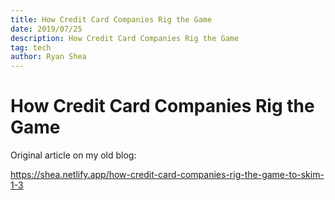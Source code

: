 ```yaml
---
title: How Credit Card Companies Rig the Game
date: 2019/07/25
description: How Credit Card Companies Rig the Game
tag: tech
author: Ryan Shea
---
```


# How Credit Card Companies Rig the Game

Original article on my old blog:

https://shea.netlify.app/how-credit-card-companies-rig-the-game-to-skim-1-3

